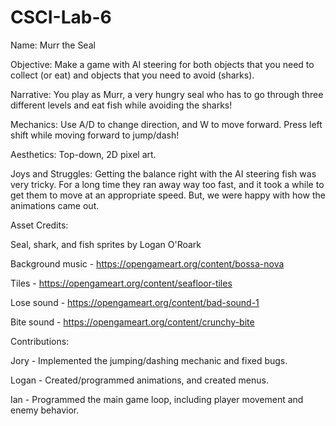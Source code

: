 # CSCI-Lab-6

Name: Murr the Seal

Objective: Make a game with AI steering for both objects that you need to collect (or eat) and objects that you need to avoid (sharks).

Narrative: You play as Murr, a very hungry seal who has to go through three different levels and eat fish while avoiding the sharks!

Mechanics: Use A/D to change direction, and W to move forward. Press left shift while moving forward to jump/dash!

Aesthetics: Top-down, 2D pixel art.

Joys and Struggles: Getting the balance right with the AI steering fish was very tricky. For a long time they ran away way too fast, and it took a while to get them to move at an appropriate speed. But, we were happy with how the animations came out.

Asset Credits:

Seal, shark, and fish sprites by Logan O'Roark

Background music - https://opengameart.org/content/bossa-nova

Tiles - https://opengameart.org/content/seafloor-tiles

Lose sound - https://opengameart.org/content/bad-sound-1

Bite sound - https://opengameart.org/content/crunchy-bite

Contributions:

Jory - Implemented the jumping/dashing mechanic and fixed bugs.

Logan - Created/programmed animations, and created menus.

Ian - Programmed the main game loop, including player movement and enemy behavior.
